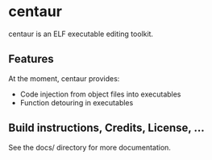 centaur
=======

centaur is an ELF executable editing toolkit.


Features
--------

At the moment, centaur provides:
  - Code injection from object files into executables
  - Function detouring in executables


Build instructions, Credits, License, ...
-----------------------------------------

See the docs/ directory for more documentation.

